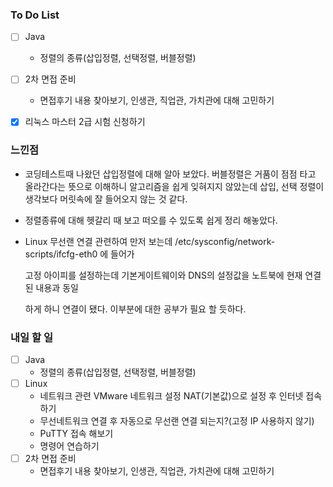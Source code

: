 ### To Do List

- [ ] Java
  - 정렬의 종류(삽입정렬, 선택정렬, 버블정렬)
- [ ] 2차 면접 준비
  - 면접후기 내용 찾아보기, 인생관, 직업관, 가치관에 대해 고민하기
- [x] 리눅스 마스터 2급 시험 신청하기



### 느낀점

- 코딩테스트때 나왔던 삽입정렬에 대해 알아 보았다. 버블정렬은 거품이 점점 타고 올라간다는 뜻으로 이해하니 알고리즘을 쉽게 잊혀지지 않았는데 삽입, 선택 정렬이 생각보다 머릿속에 잘 들어오지 않는 것 같다.

- 정렬종류에 대해 헷갈리 때 보고 떠오를 수 있도록 쉽게 정리 해놓았다.

- Linux 무선랜 연결 관련하여 만저 보는데 /etc/sysconfig/network-scripts/ifcfg-eth0 에 들어가

  고정 아이피를 설정하는데 기본게이트웨이와 DNS의 설정값을 노트북에 현재 연결된 내용과 동일

  하게 하니 연결이 됐다. 이부분에 대한 공부가 필요 할 듯하다.



### 내일 할 일

- [ ] Java
  - 정렬의 종류(삽입정렬, 선택정렬, 버블정렬)
- [ ] Linux
  - 네트워크 관련 VMware 네트워크 설정 NAT(기본값)으로 설정 후 인터넷 접속하기
  - 무선네트워크 연결 후 자동으로 무선랜 연결 되는지?(고정 IP 사용하지 않기)
  - PuTTY 접속 해보기
  - 명령어 연습하기
- [ ] 2차 면접 준비
  - 면접후기 내용 찾아보기, 인생관, 직업관, 가치관에 대해 고민하기

